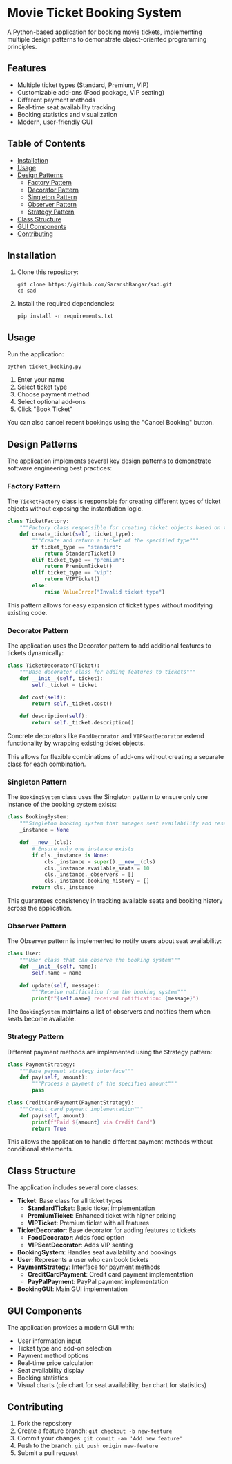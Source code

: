 # Movie Ticket Booking System

A Python-based application for booking movie tickets, implementing multiple design patterns to demonstrate object-oriented programming principles.

## Features

- Multiple ticket types (Standard, Premium, VIP)
- Customizable add-ons (Food package, VIP seating)
- Different payment methods
- Real-time seat availability tracking
- Booking statistics and visualization
- Modern, user-friendly GUI

## Table of Contents

- [Installation](#installation)
- [Usage](#usage)
- [Design Patterns](#design-patterns)
  - [Factory Pattern](#factory-pattern)
  - [Decorator Pattern](#decorator-pattern)
  - [Singleton Pattern](#singleton-pattern)
  - [Observer Pattern](#observer-pattern)
  - [Strategy Pattern](#strategy-pattern)
- [Class Structure](#class-structure)
- [GUI Components](#gui-components)
- [Contributing](#contributing)

## Installation

1. Clone this repository:

   ```
   git clone https://github.com/SaranshBangar/sad.git
   cd sad
   ```

2. Install the required dependencies:
   ```
   pip install -r requirements.txt
   ```

## Usage

Run the application:

```
python ticket_booking.py
```

1. Enter your name
2. Select ticket type
3. Choose payment method
4. Select optional add-ons
5. Click "Book Ticket"

You can also cancel recent bookings using the "Cancel Booking" button.

## Design Patterns

The application implements several key design patterns to demonstrate software engineering best practices:

### Factory Pattern

The `TicketFactory` class is responsible for creating different types of ticket objects without exposing the instantiation logic.

```python
class TicketFactory:
    """Factory class responsible for creating ticket objects based on type"""
    def create_ticket(self, ticket_type):
        """Create and return a ticket of the specified type"""
        if ticket_type == "standard":
            return StandardTicket()
        elif ticket_type == "premium":
            return PremiumTicket()
        elif ticket_type == "vip":
            return VIPTicket()
        else:
            raise ValueError("Invalid ticket type")
```

This pattern allows for easy expansion of ticket types without modifying existing code.

### Decorator Pattern

The application uses the Decorator pattern to add additional features to tickets dynamically:

```python
class TicketDecorator(Ticket):
    """Base decorator class for adding features to tickets"""
    def __init__(self, ticket):
        self._ticket = ticket

    def cost(self):
        return self._ticket.cost()

    def description(self):
        return self._ticket.description()
```

Concrete decorators like `FoodDecorator` and `VIPSeatDecorator` extend functionality by wrapping existing ticket objects.

This allows for flexible combinations of add-ons without creating a separate class for each combination.

### Singleton Pattern

The `BookingSystem` class uses the Singleton pattern to ensure only one instance of the booking system exists:

```python
class BookingSystem:
    """Singleton booking system that manages seat availability and reservations"""
    _instance = None

    def __new__(cls):
        # Ensure only one instance exists
        if cls._instance is None:
            cls._instance = super().__new__(cls)
            cls._instance.available_seats = 10
            cls._instance._observers = []
            cls._instance.booking_history = []
        return cls._instance
```

This guarantees consistency in tracking available seats and booking history across the application.

### Observer Pattern

The Observer pattern is implemented to notify users about seat availability:

```python
class User:
    """User class that can observe the booking system"""
    def __init__(self, name):
        self.name = name

    def update(self, message):
        """Receive notification from the booking system"""
        print(f"{self.name} received notification: {message}")
```

The `BookingSystem` maintains a list of observers and notifies them when seats become available.

### Strategy Pattern

Different payment methods are implemented using the Strategy pattern:

```python
class PaymentStrategy:
    """Base payment strategy interface"""
    def pay(self, amount):
        """Process a payment of the specified amount"""
        pass

class CreditCardPayment(PaymentStrategy):
    """Credit card payment implementation"""
    def pay(self, amount):
        print(f"Paid ${amount} via Credit Card")
        return True
```

This allows the application to handle different payment methods without conditional statements.

## Class Structure

The application includes several core classes:

- **Ticket**: Base class for all ticket types
  - **StandardTicket**: Basic ticket implementation
  - **PremiumTicket**: Enhanced ticket with higher pricing
  - **VIPTicket**: Premium ticket with all features
- **TicketDecorator**: Base decorator for adding features to tickets
  - **FoodDecorator**: Adds food option
  - **VIPSeatDecorator**: Adds VIP seating
- **BookingSystem**: Handles seat availability and bookings
- **User**: Represents a user who can book tickets
- **PaymentStrategy**: Interface for payment methods
  - **CreditCardPayment**: Credit card payment implementation
  - **PayPalPayment**: PayPal payment implementation
- **BookingGUI**: Main GUI implementation

## GUI Components

The application provides a modern GUI with:

- User information input
- Ticket type and add-on selection
- Payment method options
- Real-time price calculation
- Seat availability display
- Booking statistics
- Visual charts (pie chart for seat availability, bar chart for statistics)

## Contributing

1. Fork the repository
2. Create a feature branch: `git checkout -b new-feature`
3. Commit your changes: `git commit -am 'Add new feature'`
4. Push to the branch: `git push origin new-feature`
5. Submit a pull request
